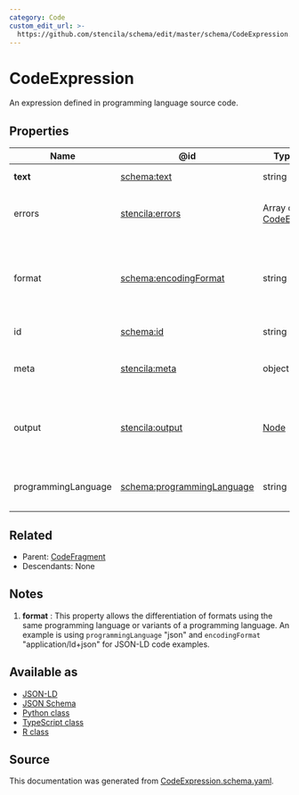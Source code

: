 ```yaml
---
category: Code
custom_edit_url: >-
  https://github.com/stencila/schema/edit/master/schema/CodeExpression.schema.yaml
---
```


# CodeExpression

An expression defined in programming language source code.

## Properties

| Name                | @id                                                                  | Type                               | Description                                                                             | Inherited from                      |
| ------------------- | -------------------------------------------------------------------- | ---------------------------------- | --------------------------------------------------------------------------------------- | ----------------------------------- |
| **text**            | [schema:text](https://schema.org/text)                               | string                             | The text of the code.                                                                   | [Code](Code.md)                     |
| errors              | [stencila:errors](https://schema.stenci.la/errors.jsonld)            | Array of [CodeError](CodeError.md) | Errors when compiling or executing the chunk.                                           | [CodeExpression](CodeExpression.md) |
| format              | [schema:encodingFormat](https://schema.org/encodingFormat)           | string                             | Media type, typically expressed using a MIME format, of the code. See note [1](#notes). | [Code](Code.md)                     |
| id                  | [schema:id](https://schema.org/id)                                   | string                             | The identifier for this item.                                                           | [Entity](Entity.md)                 |
| meta                | [stencila:meta](https://schema.stenci.la/meta.jsonld)                | object                             | Metadata associated with this item.                                                     | [Entity](Entity.md)                 |
| output              | [stencila:output](https://schema.stenci.la/output.jsonld)            | [Node](Node.md)                    | The value of the expression when it was last evaluated.                                 | [CodeExpression](CodeExpression.md) |
| programmingLanguage | [schema:programmingLanguage](https://schema.org/programmingLanguage) | string                             | The programming language of the code.                                                   | [Code](Code.md)                     |

## Related

-   Parent: [CodeFragment](CodeFragment.md)
-   Descendants: None

## Notes

1.  **format** : This property allows the differentiation of formats using the same programming language or variants of a programming language. An example is using `programmingLanguage` "json" and `encodingFormat` "application/ld+json" for JSON-LD code examples.

## Available as

-   [JSON-LD](https://schema.stenci.la/CodeExpression.jsonld)
-   [JSON Schema](https://schema.stenci.la/v1/CodeExpression.schema.json)
-   [Python class](https://stencila.github.io/schema/py/docs/types.html#schema.types.CodeExpression)
-   [TypeScript class](https://stencila.github.io/schema/ts/docs/interfaces/codeexpression.html)
-   [R class](https://cran.r-project.org/web/packages/stencilaschema/stencilaschema.pdf)

## Source

This documentation was generated from [CodeExpression.schema.yaml](https://github.com/stencila/schema/blob/master/schema/CodeExpression.schema.yaml).
